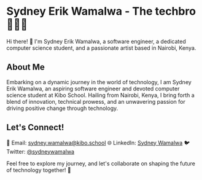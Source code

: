 # Sydney Erik Wamalwa - The techbro 👨🏿‍💻

Hi there! 👋 I'm Sydney Erik Wamalwa, a software engineer, a dedicated computer science student, and a passionate artist based in Nairobi, Kenya.

## About Me
Embarking on a dynamic journey in the world of technology, I am Sydney Erik Wamalwa, an aspiring software engineer and devoted computer science student at Kibo School. Hailing from Nairobi, Kenya, I bring forth a blend of innovation, technical prowess, and an unwavering passion for driving positive change through technology.

## Let's Connect!
📧 Email: sydney.wamalwa@kibo.school
🌐 LinkedIn: [Sydney Wamalwa](https://www.linkedin.com/in/sydneywamalwa/)
🐦 Twitter: [@sydneywamalwa](https://twitter.com/sydneywamalwa)

Feel free to explore my journey, and let's collaborate on shaping the future of technology together! 🚀
